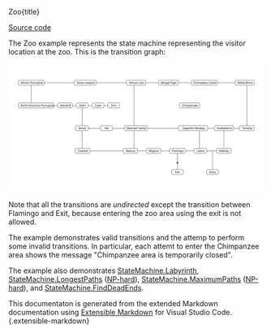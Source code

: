 Zoo{title}

[Source code](https://github.com/SAKryukov/generic-state-machine/tree/main/code/Tests/TestZoo)

The Zoo example represents the state machine representing the visitor location at the zoo. This is the transition graph:

![Zoo](zoo.svg)

Note that all the transitions are *undirected* except the transition between Flamingo and Exit, because entering the zoo area using the exit is not allowed.

The example demonstrates valid transitions and the attemp to perform some invalid transitions. In particular, each attemt to enter the Chimpanzee area shows the message "Chimpanzee area is temporarily closed".

The example also demonstrates [StateMachine.Labyrinth](index.html#heading-labyrinth), [StateMachine.LongestPaths](index.html#heading-longestpaths) ([NP-hard](https://en.wikipedia.org/wiki/NP-hardness)), [StateMachine.MaximumPaths](index.html#heading-maximumpaths) ([NP-hard](https://en.wikipedia.org/wiki/NP-hardness)), and [StateMachine.FindDeadEnds](index.html#heading-finddeadends).

This documentaton is generated from the extended Markdown documentation using [Extensible Markdown](https://marketplace.visualstudio.com/items?itemName=sakryukov.extensible-markdown)
for Visual Studio Code.{.extensible-markdown}
